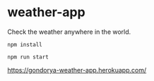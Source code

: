 # weather-app

Check the weather anywhere in the world.

```
npm install
```

```
npm run start
```

https://gondorya-weather-app.herokuapp.com/
